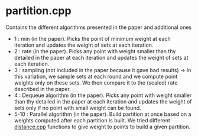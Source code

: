 # partition.cpp

Contains the different algorithms presented in the paper and additional ones

- 1 : min (in the paper). Picks the point of minimum weight at each iteration and updates the weight of sets at each iteration.
- 2 : rate (in the paper). Picks any point with weight smaller than thy detailed in the paper at each iteration and updates the weight of sets at each iteration.
- 3 : sampling (not included in the paper because it gave bad results) -> In this variation, we sample sets at each round and we compute point weights only on these sets. We then compare it to the (scaled) rate described in the paper. 
- 4 : Dequeue algorithm (in the paper). Picks any point with weight smaller than thy detailed in the paper at each iteration and updates the weight of sets only if no point with small weight can be found.
- 5-10 : Parallel algorithm (in the paper). Build partition at once based on a weights computed after each partition is built. We tried different [distance.cpp](./distance.md) functions to give weight to points to build a given partition.
